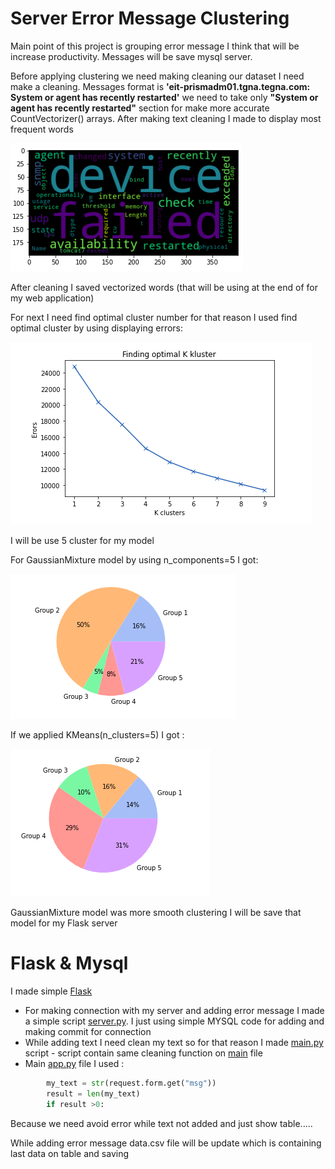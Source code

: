 # Server Error Message Clustering

Main point of this project is grouping error message I think that will be increase productivity. Messages will be save mysql server.

Before applying clustering we need making cleaning our dataset I need make a cleaning. Messages format is **'eit-prismadm01.tgna.tegna.com: System or agent has recently restarted'** we need to take only **"System or agent has recently restarted"** section for make more accurate CountVectorizer() arrays.
After making text cleaning I made to display most frequent words

![](https://github.com/tural327/nltk_clustering-app_with_SQL/blob/master/images_for_README/words.png)

After cleaning I saved vectorized words (that will be using at the end of for my web application)

For next I need find optimal cluster number for that reason I used find optimal cluster by using displaying errors:

![](https://github.com/tural327/nltk_clustering-app_with_SQL/blob/master/images_for_README/find_clstr_value.png)

I will be use 5 cluster for my model

For GaussianMixture model by using n_components=5 I got:

![](https://github.com/tural327/nltk_clustering-app_with_SQL/blob/master/images_for_README/GaussianMixture.png)

If we applied KMeans(n_clusters=5) I got :

![](https://github.com/tural327/nltk_clustering-app_with_SQL/blob/master/images_for_README/kmean.png)

GaussianMixture model was more smooth clustering I will be save that model for my Flask server

# Flask & Mysql 
I made simple [Flask](https://github.com/tural327/nltk_clustering-app_with_SQL/tree/master/Flask)

* For making connection with my server and adding error message I made a simple script [server.py](https://github.com/tural327/nltk_clustering-app_with_SQL/blob/master/Flask/server.py). I just using simple MYSQL code for adding and making commit for connection 
* While adding text I need clean my text so for that reason I made [main.py](https://github.com/tural327/nltk_clustering-app_with_SQL/blob/master/Flask/main.py) script - script contain same cleaning function on [main](https://github.com/tural327/nltk_clustering-app_with_SQL/blob/master/clustering.ipynb) file
* Main [app.py](https://github.com/tural327/nltk_clustering-app_with_SQL/blob/master/Flask/app.py) file I used :
```python
        my_text = str(request.form.get("msg"))
        result = len(my_text)
        if result >0:
 ```
 
 Because we need avoid error while text not added and just show table.....
 
 While adding error message data.csv file will be update which is containing last data on table and saving 
 
